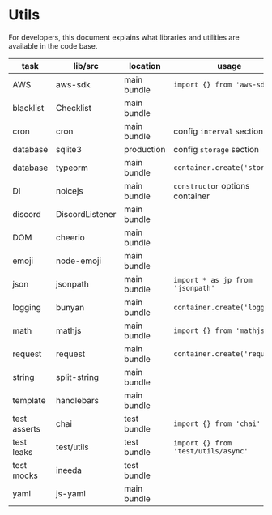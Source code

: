 # Utils

For developers, this document explains what libraries and utilities are available in the code base.

|          task |         lib/src | location    |                               usage |            notes |
| ------------- | --------------- | ----------- | ----------------------------------- | ---------------- |
|           AWS |         aws-sdk | main bundle |          `import {} from 'aws-sdk'` |                  |
|     blacklist |       Checklist | main bundle |                                     |       bot filter |
|          cron |            cron | main bundle |           config `interval` section |                  |
|      database |         sqlite3 |  production |            config `storage` section |                  |
|      database |         typeorm | main bundle |       `container.create('storage')` |       entity orm |
|            DI |         noicejs | main bundle |     `constructor` options container |                  |
|       discord | DiscordListener | main bundle |                                     |      bot service |
|           DOM |         cheerio | main bundle |                                     |                  |
|         emoji |      node-emoji | main bundle |                                     |    GFM `:emoji:` |
|          json |        jsonpath | main bundle |    `import * as jp from 'jsonpath'` |                  |
|       logging |          bunyan | main bundle |        `container.create('logger')` |           via DI |
|          math |          mathjs | main bundle |            `import {} from 'mathjs` |                  |
|       request |         request | main bundle |       `container.create('request')` |                  |
|        string |    split-string | main bundle |                                     | quotes, brackets |
|      template |      handlebars | main bundle |                                     |                  |
|  test asserts |            chai | test bundle |             `import {} from 'chai'` |                  |
|    test leaks |      test/utils | test bundle | `import {} from 'test/utils/async'` |    test wrappers |
|    test mocks |          ineeda | test bundle |                                     |                  |
|          yaml |         js-yaml | main bundle |                                     |    custom schema |
